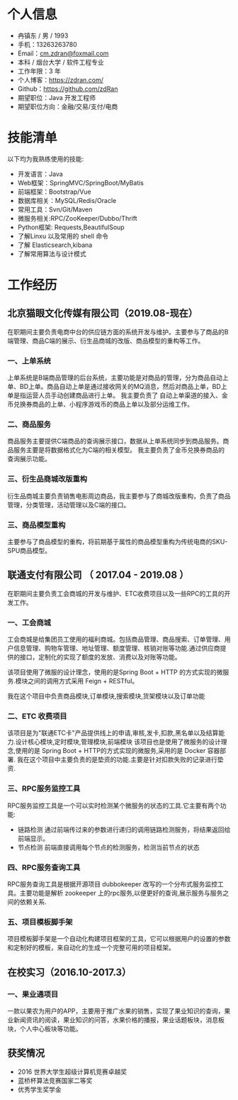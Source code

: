 # 个人信息

* 冉镇东 / 男 / 1993
* 手机：13263263780
* Email：cm.zdran@foxmail.com
* 本科 / 烟台大学 / 软件工程专业
* 工作年限：3 年
* 个人博客：https://zdran.com/
* Github：https://github.com/zdRan
* 期望职位：Java 开发工程师
* 期望职位方向：金融/交易/支付/电商

# 技能清单
以下均为我熟练使用的技能:
* 开发语言：Java
* Web框架：SpringMVC/SpringBoot/MyBatis
* 前端框架：Bootstrap/Vue
* 数据库相关：MySQL/Redis/Oracle
* 常用工具：Svn/Git/Maven
* 微服务相关:RPC/ZooKeeper/Dubbo/Thrift
* Python框架: Requests,BeautifulSoup
* 了解Linxu 以及常用的 shell 命令
* 了解 Elasticsearch,kibana
* 了解常用算法与设计模式

# 工作经历
## 北京猫眼文化传媒有限公司（2019.08-现在）
在职期间主要负责电商中台的供应链方面的系统开发与维护。主要参与了商品的B端管理、商品C端的展示、衍生品商城的改版、商品模型的重构等工作。
### 一、上单系统
上单系统是B端商品管理的后台系统，主要功能是对商品的管理，分为商品自动上单、BD上单。商品自动上单是通过接收网关的MQ消息，然后对商品上单，BD上单是指运营人员手动创建商品进行上单。
我主要负责了 自动上单渠道的接入、金币兑换券商品的上单、小程序游戏币的商品上单以及部分运维工作。
### 二、商品服务
商品服务主要提供C端商品的查询展示接口，数据从上单系统同步到商品服务。商品服务主要是将数据格式化为C端的相关模型。 
我主要负责了金币兑换券商品的查询展示功能。
### 三、衍生品商城改版重构
衍生品商城主要负责销售电影周边商品，我主要参与了商城改版重构，负责了商品管理，分类管理，活动管理以及C端的接口。
### 三、商品模型重构
主要参与了商品模型的重构，将前期基于属性的商品模型重构为传统电商的SKU-SPU商品模型。

## 联通支付有限公司 （ 2017.04 - 2019.08 ）
在职期间主要负责工会商城的开发与维护、ETC收费项目以及一些RPC的工具的开发工作。

### 一、工会商城

工会商城是给集团员工使用的福利商城。包括商品管理、商品搜索、订单管理、用户信息管理、购物车管理、地址管理、额度管理、核销对账等功能.通过供应商提供的接口，定制化的实现了额度的发放、消费以及对账等功能。

该项目使用了微服的设计理念，使用的是Spring Boot + HTTP 的方式实现的微服务.模块之间的调用方式采用 Feign + RESTful。

我在这个项目中负责商品模块,订单模块,搜索模块,货架模块以及订单功能

### 二、ETC 收费项目

该项目是为"联通ETC卡"产品提供线上的申请,审核,发卡,扣款,黑名单以及结算能力.设计核心模块,定时模块,管理模块,前端模块
该项目也是使用了微服务的设计理念,使用的是 Spring Boot + HTTP的方式实现的微服务,采用的是 Docker 容器部署.
我在这个项目中主要负责的是垫资的功能.主要是针对扣款失败的记录进行垫资.

### 三、RPC服务监控工具

RPC服务监控工具是一个可以实时检测某个微服务的状态的工具.它主要有两个功能:

* 链路检测
通过前端传过来的参数进行递归的调用链路检测服务，将结果返回给前端显示。
* 节点检测
前端直接调用每个节点的检测服务，检测当前节点的状态

### 四、RPC服务查询工具

RPC服务查询工具是根据开源项目 dubbokeeper 改写的一个分布式服务监控工具。主要功能是解析 zookeeper 上的rpc服务,以便更好的查询,展示服务与服务之间的依赖关系.

### 五、项目模板脚手架

项目模板脚手架是一个自动化构建项目框架的工具，它可以根据用户的设置的参数和定制好的模板，来自动化的生成一个完整可用的项目框架。

## 在校实习（2016.10-2017.3）
### 一、果业通项目

一款以果农为用户的APP，主要用于推广水果的销售，实现了果业知识的查询，果业新闻资讯的阅读，果业知识的问答，水果价格的播报，果业话题板块，消息板块，个人中心板块等功能。

## 获奖情况

* 2016 世界大学生超级计算机竞赛卓越奖
* 蓝桥杯算法竞赛国家二等奖
* 优秀学生奖学金